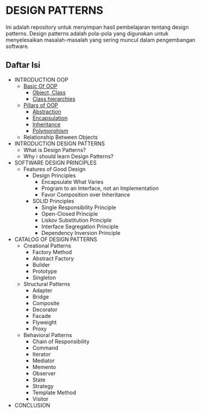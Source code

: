 # DESIGN PATTERNS

Ini adalah repository untuk menyimpan hasil pembelajaran tentang design patterns. Design patterns adalah pola-pola yang digunakan untuk menyelesaikan masalah-masalah yang sering muncul dalam pengembangan software.

## Daftar Isi

- INTRODUCTION OOP
  - [Basic Of OOP](./oop/README.md#basic-of-oop)
    - [Object, Class](./oop/README.md#object-class)
    - [Class hierarchies](./oop/README.md#class-hierarchies)
  - [Pillars of OOP](./oop/README.md#pillars-of-oop)
    - [Abstraction](./oop/README.md#abstraction)
    - [Encapsulation](./oop/README.md#encapsulation)
    - [Inheritance](./oop/README.md#inheritance)
    - [Polymorphism](./oop/README.md#polymorphism)
  - Relationship Between Objects
- INTRODUCTION DESIGN PATTERNS
  - What is Design Patterns?
  - Why i should learn Design Patterns?
- SOFTWARE DESIGN PRINCIPLES
  - Features of Good Design
    - Design Principles
      - Encapsulate What Varies
      - Program to an Interface, not an Implementation
      - Favor Composition over Inheritance
    - SOLID Principles
      - Single Responsibility Principle
      - Open-Closed Principle
      - Liskov Substitution Principle
      - Interface Segregation Principle
      - Dependency Inversion Principle
- CATALOG OF DESIGN PATTERNS
  - Creational Patterns
    - Factory Method
    - Abstract Factory
    - Builder
    - Prototype
    - Singleton
  - Structural Patterns
    - Adapter
    - Bridge
    - Composite
    - Decorator
    - Facade
    - Flyweight
    - Proxy
  - Behavioral Patterns
    - Chain of Responsibility
    - Command
    - Iterator
    - Mediator
    - Memento
    - Observer
    - State
    - Strategy
    - Template Method
    - Visitor
- CONCLUSION
